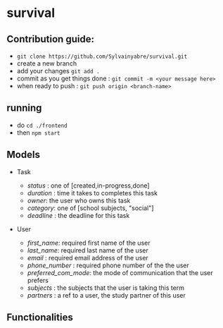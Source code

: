 # survival
## Contribution guide:

- `git clone https://github.com/Sylvainyabre/survival.git`
- create a new branch 
- add your changes `git add .`
-  commit as you get things done : `git commit -m <your message here>`
-  when ready to push : `git push origin <branch-name>`

## running
- do `cd ./frontend`
- then `npm start`

## Models

- Task
   - *status* : one of [created,in-progress,done]
   - *duration* : time it takes to completes this task
   - *owner*: the user who owns this task
   - *category*: one of [school subjects, "social"]
   - *deadline* : the deadline for this task


- User
   - *first_name*: required first name of the user
   - *last_name*: required last name of the user
   - *email* : required email address of the user
   - *phone_number* : required phone number of the the user
   - *preferred_com_mode*: the mode of communication that the user prefers
   - *subjects* : the subjects that the user is taking this term
   - *partners* : a ref to a user, the study partner of this user





## Functionalities
